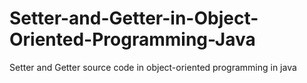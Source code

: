 # Setter-and-Getter-in-Object-Oriented-Programming-Java
Setter and Getter source code in object-oriented programming in java
